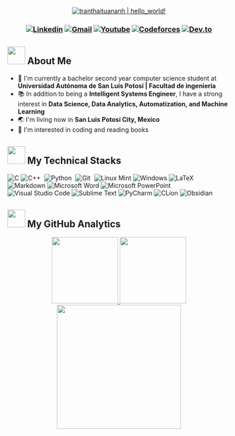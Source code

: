 <p align="center">
  <a href="https://github.com/tranthaituananh"><img src="https://readme-typing-svg.herokuapp.com?font=SF+Mono&size=50&duration=2311&pause=700&color=51f30b&center=true&vCenter=true&width=800&height=100&lines=%F0%9F%91%8B+Hello+World+!+;I'm+Hugo+Esparza+Castañeda" alt="tranthaituananh | hello_world!" /></a>
</p> 

<h3 align="center">
  <a href="http://www.linkedin.com/in/hugo-esparza-c/"><img alt="Linkedin" title="LinkedIn" src="https://img.shields.io/badge/linkedin-%230077B5.svg?style=for-the-badge&logo=linkedin&logoColor=white"/></a>
  <a href="mailto:hugo.esparza3@gmail.com"><img alt="Gmail" title="Gmail" src="https://img.shields.io/badge/Gmail-D14836?style=for-the-badge&logo=gmail&logoColor=white"/></a>
  <a href="https://www.youtube.com/@programacion_inteligente"><img alt="Youtube" title="Youtube" src="https://img.shields.io/badge/-YouTube-red?style=for-the-badge&logo=youtube&logoColor=white"/></a>
  <a href="https://codeforces.com/profile/Hugo_Esparza"><img alt="Codeforces" title="Codeforces" src="https://img.shields.io/badge/Codeforces-445f9d?style=for-the-badge&logo=Codeforces&logoColor=white"/></a>
  <a href="https://dev.to/hugoesparzac"><img alt="Dev.to" title="Dev.to" src="https://img.shields.io/badge/dev.to-0A0A0A?style=for-the-badge&logo=dev.to&logoColor=white"/></a>
</h3>  

### <h2> <img src="https://raw.githubusercontent.com/nixin72/nixin72/master/wave.gif" width="40px" height="40px"></img> About Me </h2>
- :school: I'm currently a bachelor second year computer science student at **Universidad Autónoma de San Luis Potosí | Facultad de ingeniería**
- :books: In addition to being a **Intelligent Systems Engineer**, I have a strong interest in **Data Science, Data Analytics, Automatization, and Machine Learning**
- :earth_asia: I'm living now in **San Luis Potosí City, Mexico**
- :monocle_face: I'm interested in coding and reading books

### <h2> <img src="https://media2.giphy.com/media/QssGEmpkyEOhBCb7e1/giphy.gif?cid=ecf05e47a0n3gi1bfqntqmob8g9aid1oyj2wr3ds3mg700bl&rid=giphy.gif" width="40px" height="40px"> My Technical Stacks </h2>  

![C](https://img.shields.io/badge/c-%2300599C.svg?style=for-the-badge&logo=c&logoColor=white)
![C++](https://img.shields.io/badge/c++-%2300599C.svg?style=for-the-badge&logo=c%2B%2B&logoColor=white)&nbsp;
![Python](https://img.shields.io/badge/python-3670A0?style=for-the-badge&logo=python&logoColor=ffdd54)&nbsp;
![Git](https://img.shields.io/badge/git-%23F05033.svg?style=for-the-badge&logo=git&logoColor=white)&nbsp;
![Linux Mint](https://img.shields.io/badge/Linux%20Mint-87CF3E?style=for-the-badge&logo=Linux%20Mint&logoColor=white)
![Windows](https://img.shields.io/badge/Windows-0078D6?style=for-the-badge&logo=windows&logoColor=white)
![LaTeX](https://img.shields.io/badge/latex-%23008080.svg?style=for-the-badge&logo=latex&logoColor=white)
![Markdown](https://img.shields.io/badge/markdown-%23000000.svg?style=for-the-badge&logo=markdown&logoColor=white)
![Microsoft Word](https://img.shields.io/badge/Microsoft_Word-2B579A?style=for-the-badge&logo=microsoft-word&logoColor=white)
![Microsoft PowerPoint](https://img.shields.io/badge/Microsoft_PowerPoint-B7472A?style=for-the-badge&logo=microsoft-powerpoint&logoColor=white)
![Visual Studio Code](https://img.shields.io/badge/Visual%20Studio%20Code-0078d7.svg?style=for-the-badge&logo=visual-studio-code&logoColor=white)
![Sublime Text](https://img.shields.io/badge/sublime_text-%23575757.svg?style=for-the-badge&logo=sublime-text&logoColor=important)
![PyCharm](https://img.shields.io/badge/pycharm-143?style=for-the-badge&logo=pycharm&logoColor=black&color=black&labelColor=green)
![CLion](https://img.shields.io/badge/CLion-black?style=for-the-badge&logo=clion&logoColor=white)
![Obsidian](https://img.shields.io/badge/Obsidian-%23483699.svg?style=for-the-badge&logo=obsidian&logoColor=white)

### <h2> <img src="https://media0.giphy.com/media/cNZqrH5IzOG0xrlWks/giphy.gif?cid=ecf05e47map255q427en9uprqc1sb0unjq5k4fnqg5pmhhs4&rid=giphy.gif&ct=s" width="40px" height="40px"> My GitHub Analytics </h2> 
<div align="center">
  <a href="https://github.com/">
    <img height="150em" src="https://github-readme-stats-hugoesparzac.vercel.app/api/?username=HugoEsparzaC&cache_seconds=7200&layout=compact&title_color=51f30b&text_color=54bc26&bg_color=263238&border_radius=8" />
    <img height="150em" src="https://github-readme-stats-hugoesparzac.vercel.app/api/top-langs/?username=HugoEsparzaC&langs_count=8&layout=compact&hide=cobol&title_color=51f30b&text_color=51f30b&bg_color=263238&border_radius=8" />
    <img height="280em" src="https://github-readme-activity-graph.cyclic.app/graph?username=HugoEsparzaC&theme=merko&radius=16" />
  </a>
</div>
